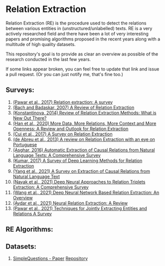# Relation Extraction

Relation Extraction (RE) is the procedure used to detect the relations between various entities in (unstructured/unlabelled) texts. RE is a very actively researched field and there have been a lot of very interesting papers and promising algorithms proposed in the recent years along with a multitude of high quality datasets. 

This repository's goal is to provide as clear an overview as possible of the research conducted in the last few years. 

If some links appear broken, you can feel free to update that link and issue a pull request.
(Or you can just notify me, that's fine too.)

## Surveys:

1. [(Pawar et al., 2017) Relation extraction: A survey](https://arxiv.org/abs/1712.05191)
2. [(Bach and Badaskar, 2007) A Review of Relation Extraction](https://www.cs.cmu.edu/~nbach/papers/A-survey-on-Relation-Extraction.pdf)
3. [(Konstantinova, 2014) Review of Relation Extraction Methods: What is New Out There?](https://citeseerx.ist.psu.edu/viewdoc/download?doi=10.1.1.727.1005&rep=rep1&type=pdf)
4. [(Han et al., 2020) More Data, More Relations, More Context and More Openness: A Review and Outlook for Relation Extraction](https://arxiv.org/pdf/2004.03186.pdf)
5. [(Cui et al., 2017) A Survey on Relation Extraction](https://books.google.de/books?hl=en&lr=&id=o-FHDwAAQBAJ&oi=fnd&pg=PA50&ots=fzj45p0LGl&sig=4jszWDQYxbhRU2y5kqUubk2l8Kc&redir_esc=y#v=onepage&q&f=false)
6. [(de Abreu et al., 2013) A review on Relation Extraction with an eye on Portuguese](https://link.springer.com/article/10.1007/s13173-013-0116-8)
7. [(Asghar, 2016) Automatic Extraction of Causal Relations from Natural Language Texts: A Comprehensive Survey](https://arxiv.org/pdf/1605.07895.pdf)
8. [(Kumar, 2017) A Survey of Deep Learning Methods for Relation Extraction](https://arxiv.org/pdf/1705.03645)
9. [(Yang et al., 2021) A Survey on Extraction of Causal Relations from Natural Language Text](https://arxiv.org/pdf/2101.06426)
10. [(Nayak et al., 2021) Deep Neural Approaches to Relation Triplets Extraction: A Comprehensive Survey](https://arxiv.org/pdf/2103.16929)
11. [(Wang et al., 2021) Deep Neural Network Based Relation Extraction: An Overview](https://arxiv.org/pdf/2101.01907)
12. [(Aydar et al., 2021) Neural Relation Extraction: A Review](https://journals.tubitak.gov.tr/elektrik/issues/elk-21-29-2/elk-29-2-35-2005-119.pdf)
13. [(Pawar et al., 2021) Techniques for Jointly Extracting Entities and Relations A Survey](https://arxiv.org/pdf/2103.06118)

## RE Algorithms:


## Datasets:
1. [SimpleQuestions - Paper](https://arxiv.org/pdf/1506.02075v1.pdf) [Repository](https://github.com/davidgolub/SimpleQA/tree/master/datasets/SimpleQuestions)
